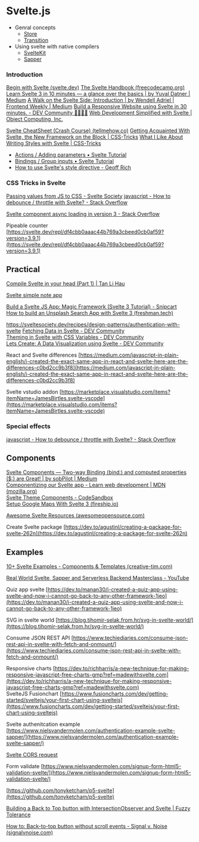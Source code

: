 # Svelte.js


- Genral concepts
	- [Store](js-svelte-store.md)
	- [Transition](js-svelte-transition.md)
- Using svelte with native compilers
	- [SvelteKit](js-svelte-kit.md)
	- [Sapper](js-svelte-sapper.md)

### Introduction 

[Begin with Svelte (svelte.dev)](https://svelte.dev/docs)
[The Svelte Handbook (freecodecamp.org)](https://www.freecodecamp.org/news/the-svelte-handbook/)
[Learn Svelte 3 in 10 minutes — a glance over the basics | by Yuval Datner | Medium](https://medium.com/@datner/learn-svelte-3-in-10-minutes-a-glance-over-the-basics-f26f84dcd8a5)
[A Walk on the Svelte Side: Introduction | by Wendell Adriel | Frontend Weekly | Medium](https://medium.com/front-end-weekly/a-walk-on-the-svelte-side-introduction-f781fb6308f0)
[Build a Responsive Website using Svelte in 30 minutes. - DEV Community 👩‍💻👨‍💻](https://dev.to/karkranikhil/build-responsive-website-using-svelte-in-30-minutes-l9)
[Web Development Simplified with Svelte | Object Computing, Inc.](https://objectcomputing.com/resources/publications/sett/july-2019-web-dev-simplified-with-svelte)

[Svelte CheatSheet (Crash Course) (tellmehow.co)](http://www.tellmehow.co/svelte-cheatsheet-crash-course/)
[Getting Acquainted With Svelte, the New Framework on the Block | CSS-Tricks](https://css-tricks.com/getting-acquainted-with-svelte-the-new-framework-on-the-block/)
[What I Like About Writing Styles with Svelte | CSS-Tricks](https://css-tricks.com/what-i-like-about-writing-styles-with-svelte/)

- [Actions / Adding parameters • Svelte Tutorial](https://svelte.dev/tutorial/adding-parameters-to-actions)  
- [Bindings / Group inputs • Svelte Tutorial](https://svelte.dev/tutorial/group-inputs)
- [How to use Svelte's style directive - Geoff Rich](https://geoffrich.net/posts/style-directives/)

### CSS Tricks in Svelte
[Passing values from JS to CSS - Svelte Society](https://sveltesociety.dev/recipes/svelte-language-fundamentals/passing-values-from-js-to-css)
[javascript - How to debounce / throttle with Svelte? - Stack Overflow](https://stackoverflow.com/questions/46104897/how-to-debounce-throttle-with-svelte)

[Svelte component async loading in version 3 - Stack Overflow](https://stackoverflow.com/questions/56010077/svelte-component-async-loading-in-version-3)

Pipeable counter [https://svelte.dev/repl/df4cbb0aaac44b769a3cbeed0cb0af59?version=3.9.1](https://svelte.dev/repl/df4cbb0aaac44b769a3cbeed0cb0af59?version=3.9.1)



## Practical

[Compile Svelte in your head (Part 1) | Tan Li Hau](https://lihautan.com/compile-svelte-in-your-head-part-1/)

[Svelte simple note app](https://medium.com/the-web-tub/making-a-simple-note-app-using-svelte-and-vite-27edfa91a591)

[Build a Svelte JS App: Magic Framework (Svelte 3 Tutorial) - Snipcart](https://snipcart.com/blog/svelte-js-framework-tutorial)  
[How to build an Unsplash Search App with Svelte 3 (freshman.tech)](https://freshman.tech/unsplash-search/)  

https://sveltesociety.dev/recipes/design-patterns/authentication-with-svelte
[Fetching Data in Svelte - DEV Community](https://dev.to/daveturissini/fetching-data-in-svelte-1jpn)  
[Theming in Svelte with CSS Variables - DEV Community](https://dev.to/josef/theming-in-svelte-with-css-variables-53kd)  
[Lets Create: A Data Visualization using Svelte - DEV Community](https://dev.to/pjaerr/lets-create-a-data-visualization-using-svelte-4m6p)  

React and Svelte differences [https://medium.com/javascript-in-plain-english/i-created-the-exact-same-app-in-react-and-svelte-here-are-the-differences-c0bd2cc9b3f8](https://medium.com/javascript-in-plain-english/i-created-the-exact-same-app-in-react-and-svelte-here-are-the-differences-c0bd2cc9b3f8)  
  
Svelte vstudio addon [https://marketplace.visualstudio.com/items?itemName=JamesBirtles.svelte-vscode](https://marketplace.visualstudio.com/items?itemName=JamesBirtles.svelte-vscode)  
  
### Special effects

[javascript - How to debounce / throttle with Svelte? - Stack Overflow](https://stackoverflow.com/questions/46104897/how-to-debounce-throttle-with-svelte)



## Components


[Svelte Components — Two-way Binding (bind:) and computed properties ($:) are Great! | by sobPilot | Medium](https://steveolensky.medium.com/svelte-components-two-way-binding-bind-and-computed-properties-are-great-65306c103fa6)  
[Componentizing our Svelte app - Learn web development | MDN (mozilla.org)](https://developer.mozilla.org/en-US/docs/Learn/Tools_and_testing/Client-side_JavaScript_frameworks/Svelte_components)  
[Svelte Theme Components - CodeSandbox](https://codesandbox.io/s/angry-kapitsa-86li9?file=/ColorPicker.svelte:9-34)  
[Setup Google Maps With Svelte 3 (fireship.io)](https://fireship.io/snippets/setup-google-maps-with-svelte/)  
  
[Awesome Svelte Resources (awesomeopensource.com)](https://awesomeopensource.com/project/ryanatkn/awesome-svelte-resources)  
  
Create Svelte package [https://dev.to/agustinl/creating-a-package-for-svelte-262n](https://dev.to/agustinl/creating-a-package-for-svelte-262n)  
  
  

## Examples

  
[10+ Svelte Examples - Components & Templates (creative-tim.com)](https://www.creative-tim.com/blog/web-development/svelte-examples-components-templates/)  
  
[Real World Svelte, Sapper and Serverless Backend Masterclass - YouTube](https://www.youtube.com/playlist?list=PLCrwuqjmVebK08Cwz_XB55cNKFfFYOMGo)  
  
Quiz app svelte [https://dev.to/manan30/i-created-a-quiz-app-using-svelte-and-now-i-cannot-go-back-to-any-other-framework-1jeo](https://dev.to/manan30/i-created-a-quiz-app-using-svelte-and-now-i-cannot-go-back-to-any-other-framework-1jeo)  
  
SVG in svelte world [https://blog.tihomir-selak.from.hr/svg-in-svelte-world/](https://blog.tihomir-selak.from.hr/svg-in-svelte-world/)  
  
Consume JSON REST API [https://www.techiediaries.com/consume-json-rest-api-in-svelte-with-fetch-and-onmount/](https://www.techiediaries.com/consume-json-rest-api-in-svelte-with-fetch-and-onmount/)  
  
Responsive charts [https://dev.to/richharris/a-new-technique-for-making-responsive-javascript-free-charts-gmp?ref=madewithsvelte.com](https://dev.to/richharris/a-new-technique-for-making-responsive-javascript-free-charts-gmp?ref=madewithsvelte.com)  
SvelteJS Fusionchart [https://www.fusioncharts.com/dev/getting-started/sveltejs/your-first-chart-using-sveltejs](https://www.fusioncharts.com/dev/getting-started/sveltejs/your-first-chart-using-sveltejs)  
  
Svelte authenitcation example [https://www.nielsvandermolen.com/authentication-example-svelte-sapper/](https://www.nielsvandermolen.com/authentication-example-svelte-sapper/)  

[Svelte CORS request](https://stackoverflow.com/questions/72842819/svelte-not-sveltekit-add-cors-allow-origin-in-clients-http-header)
  
  
Form validate [https://www.nielsvandermolen.com/signup-form-html5-validation-svelte/](https://www.nielsvandermolen.com/signup-form-html5-validation-svelte/)  
  
[https://github.com/tonyketcham/p5-svelte](https://github.com/tonyketcham/p5-svelte)  
  
[Building a Back to Top button with IntersectionObserver and Svelte | Fuzzy Tolerance](https://fuzzytolerance.info/blog/2019/11/08/Building-a-Back-to-Top-button-with-IntersectionObserver-and-Svelte/)  
  
[How to: Back-to-top button without scroll events - Signal v. Noise (signalvnoise.com)](https://m.signalvnoise.com/how-to-back-to-top-button-without-scroll-events/)  
  
